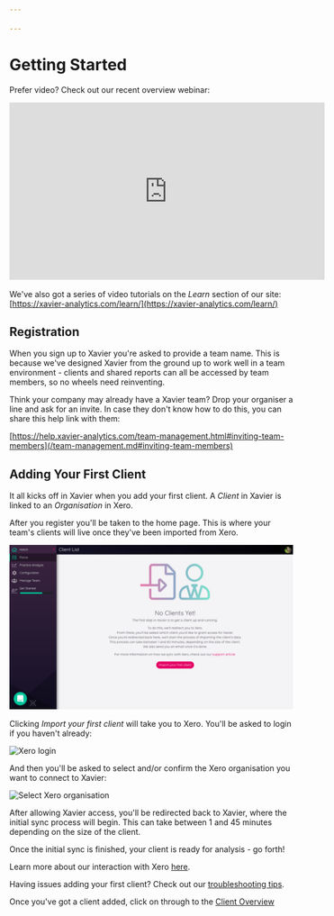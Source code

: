 ```yaml
---

---
```

# Getting Started

Prefer video? Check out our recent overview webinar:

<iframe width="560" height="315" src="https://www.youtube.com/embed/IaJNcmeHXkA?rel=0" frameborder="0" allow="autoplay; encrypted-media" allowfullscreen></iframe>

We've also got a series of video tutorials on the _Learn_ section of our site: [https://xavier-analytics.com/learn/](https://xavier-analytics.com/learn/)

## Registration

When you sign up to Xavier you're asked to provide a team name. This is because we've designed Xavier from the ground up
to work well in a team environment - clients and shared reports can all be accessed by team members, so no wheels need
reinventing.

Think your company may already have a Xavier team? Drop your organiser a line and ask for an invite. In case they don't
know how to do this, you can share this help link with them:

[https://help.xavier-analytics.com/team-management.html#inviting-team-members](/team-management.md#inviting-team-members)

## Adding Your First Client

It all kicks off in Xavier when you add your first client. A _Client_ in Xavier is linked to an _Organisation_ in Xero.

After you register you'll be taken to the home page. This is where your team's clients will live once they've been imported from Xero.

![Import your first client](./images/add-new-client.png)

Clicking _Import your first client_ will take you to Xero. You'll be asked to login if you haven't already:

![Xero login](./images/xero-login.png)

And then you'll be asked to select and/or confirm the Xero organisation you want to connect to Xavier:

![Select Xero organisation](./images/select-xero-organisation.png)

After allowing Xavier access, you'll be redirected back to Xavier, where the initial sync process will begin.
This can take between 1 and 45 minutes depending on the size of the client.

Once the initial sync is finished, your client is ready for analysis - go forth!

Learn more about our interaction with Xero [here](/xero-integration.md).

Having issues adding your first client? Check out our [troubleshooting tips](/troubleshooting.md).

Once you've got a client added, click on through to the [Client Overview](/clients.md#client-overview)
